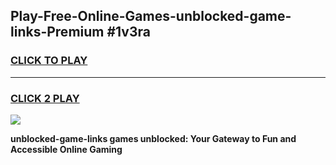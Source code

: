 
## Play-Free-Online-Games-unblocked-game-links-Premium #1v3ra
<h3>
<a href="https://premium.freeplayer.one?title=unblocked-game-links&ref=8M">CLICK TO PLAY</a></h3>
<hr>

<h3>
<a href="https://premium.freeplayer.one?title=unblocked-game-links&ref=8M">CLICK 2 PLAY</a>
  
</h3>

<a href="https://premium.freeplayer.one?title=unblocked-game-links&ref=8M"><img src="https://clearcache.store/games.png"></a>


**unblocked-game-links games unblocked: Your Gateway to Fun and Accessible Online Gaming**
